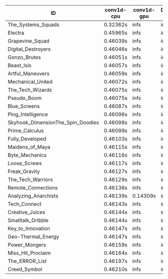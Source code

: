 |ID|conv1d-cpu|conv1d-gpu|DWSPConv2D-gpu|gemm-gpu|avg|
|-|-|-|-|-|-|
|The_Systems_Squads|0.32362s|infs|infs|4.44007s|infs|
|Electra|0.45965s|infs|infs|4.40931s|infs|
|Grapevine_Squad|0.46039s|infs|infs|4.38093s|infs|
|Digital_Destroyers|0.46046s|infs|infs|4.38641s|infs|
|Gonzo_Brutes|0.46051s|infs|infs|4.40307s|infs|
|Beast_Isis|0.46057s|infs|infs|4.39318s|infs|
|Artful_Maneuvers|0.46059s|infs|infs|4.41904s|infs|
|Mechanical_United|0.46072s|infs|infs|4.43885s|infs|
|The_Tech_Wizards|0.46075s|infs|infs|4.40845s|infs|
|Pseudo_Boom|0.46075s|infs|infs|4.39831s|infs|
|Blue_Screens|0.46087s|infs|infs|4.40344s|infs|
|Ping_Intelligence|0.46096s|infs|infs|4.42237s|infs|
|Skyhook_DimensionThe_Spin_Doodles|0.46098s|infs|infs|4.43057s|infs|
|Prime_Calculus|0.46099s|infs|infs|4.39606s|infs|
|Fully_Developed|0.46103s|infs|infs|4.39840s|infs|
|Maidens_of_Maya|0.46115s|infs|infs|4.42137s|infs|
|Byte_Mechanics|0.46116s|infs|infs|4.41786s|infs|
|Loose_Screws|0.46117s|infs|infs|4.54379s|infs|
|Freak_Gravity|0.46127s|infs|infs|4.43485s|infs|
|The_Tech_Warriors|0.46129s|infs|infs|4.39992s|infs|
|Remote_Connections|0.46136s|infs|infs|4.41565s|infs|
|Analyzing_Anarchists|0.46139s|0.14309s|infs|4.43190s|infs|
|Tech_Connect|0.46143s|infs|infs|4.44079s|infs|
|Creative_Juices|0.46144s|infs|infs|4.43548s|infs|
|Smalltalk_Dribble|0.46144s|infs|infs|4.36811s|infs|
|Key_to_Innovation|0.46147s|infs|infs|4.39673s|infs|
|Geo-Thermal_Energy|0.46147s|infs|infs|4.40231s|infs|
|Power_Mongers|0.46159s|infs|infs|4.41491s|infs|
|Miss_Hit_Proclaim|0.46164s|infs|infs|4.38217s|infs|
|The_ERROR_List|0.46197s|infs|infs|4.41912s|infs|
|Creed_Symbol|0.46210s|infs|infs|4.37768s|infs|
